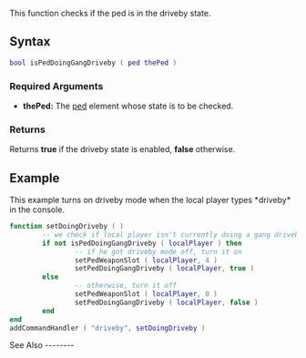 This function checks if the ped is in the driveby state.

Syntax
------

``` lua
bool isPedDoingGangDriveby ( ped thePed )
```

### Required Arguments

-   **thePed:** The [ped](/docs/ped.md "wikilink") element whose state is to be checked.

### Returns

Returns **true** if the driveby state is enabled, **false** otherwise.

Example
-------

<section name="Client" class="client" show="true">
This example turns on driveby mode when the local player types *driveby* in the console.

``` lua
function setDoingDriveby ( )
        -- we check if local player isn't currently doing a gang driveby
        if not isPedDoingGangDriveby ( localPlayer ) then
                -- if he got driveby mode off, turn it on
                setPedWeaponSlot ( localPlayer, 4 )
                setPedDoingGangDriveby ( localPlayer, true )
        else
                -- otherwise, turn it off
                setPedWeaponSlot ( localPlayer, 0 )
                setPedDoingGangDriveby ( localPlayer, false )
        end
end
addCommandHandler ( "driveby", setDoingDriveby )
```

</section>
See Also
--------

